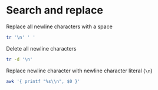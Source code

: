 # Search and replace

Replace all newline characters with a space

```sh
tr '\n' ' '
```

Delete all newline characters

```sh
tr -d '\n'
```

Replace newline character with newline character literal (`\n`)

```sh
awk '{ printf "%s\\n", $0 }'
```
